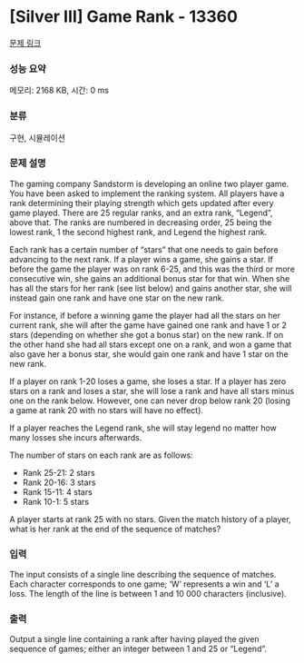 # [Silver III] Game Rank - 13360 

[문제 링크](https://www.acmicpc.net/problem/13360) 

### 성능 요약

메모리: 2168 KB, 시간: 0 ms

### 분류

구현, 시뮬레이션

### 문제 설명

<p>The gaming company Sandstorm is developing an online two player game. You have been asked to implement the ranking system. All players have a rank determining their playing strength which gets updated after every game played. There are 25 regular ranks, and an extra rank, “Legend”, above that. The ranks are numbered in decreasing order, 25 being the lowest rank, 1 the second highest rank, and Legend the highest rank.</p>

<p>Each rank has a certain number of “stars” that one needs to gain before advancing to the next rank. If a player wins a game, she gains a star. If before the game the player was on rank 6-25, and this was the third or more consecutive win, she gains an additional bonus star for that win. When she has all the stars for her rank (see list below) and gains another star, she will instead gain one rank and have one star on the new rank.</p>

<p>For instance, if before a winning game the player had all the stars on her current rank, she will after the game have gained one rank and have 1 or 2 stars (depending on whether she got a bonus star) on the new rank. If on the other hand she had all stars except one on a rank, and won a game that also gave her a bonus star, she would gain one rank and have 1 star on the new rank.</p>

<p>If a player on rank 1-20 loses a game, she loses a star. If a player has zero stars on a rank and loses a star, she will lose a rank and have all stars minus one on the rank below. However, one can never drop below rank 20 (losing a game at rank 20 with no stars will have no effect).</p>

<p>If a player reaches the Legend rank, she will stay legend no matter how many losses she incurs afterwards.</p>

<p>The number of stars on each rank are as follows:</p>

<ul>
	<li>Rank 25-21: 2 stars</li>
	<li>Rank 20-16: 3 stars</li>
	<li>Rank 15-11: 4 stars</li>
	<li>Rank 10-1: 5 stars</li>
</ul>

<p>A player starts at rank 25 with no stars. Given the match history of a player, what is her rank at the end of the sequence of matches?</p>

### 입력 

 <p>The input consists of a single line describing the sequence of matches. Each character corresponds to one game; ‘W’ represents a win and ‘L’ a loss. The length of the line is between 1 and 10 000 characters (inclusive).</p>

### 출력 

 <p>Output a single line containing a rank after having played the given sequence of games; either an integer between 1 and 25 or “Legend”.</p>

